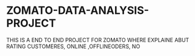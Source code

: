 # ZOMATO-DATA-ANALYSIS-PROJECT
THIS IS A END TO END PROJECT FOR ZOMATO WHERE EXPLAINE ABUT RATING CUSTOMERES, ONLINE ,OFFLINEODERS, NO
